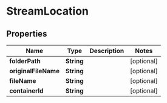 
# StreamLocation

## Properties
Name | Type | Description | Notes
------------ | ------------- | ------------- | -------------
**folderPath** | **String** |  |  [optional]
**originalFileName** | **String** |  |  [optional]
**fileName** | **String** |  |  [optional]
**containerId** | **String** |  |  [optional]



